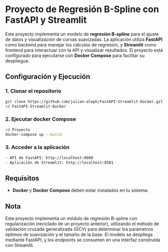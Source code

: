 # Proyecto de Regresión B-Spline con FastAPI y Streamlit

Este proyecto implementa un modelo de **regresión B-spline** para el ajuste de datos y visualización de curvas suavizadas. La aplicación utiliza **FastAPI** como backend para manejar los cálculos de regresión, y **Streamlit** como frontend para interactuar con la API y visualizar resultados. El proyecto está configurado para ejecutarse con **Docker Compose** para facilitar su despliegue.

## Configuración y Ejecución

### 1. Clonar el repositorio

   ```bash
   git clone https://github.com/julian-aleph/FastAPI-Streamlit-Docker.git
   cd FastAPI-Streamlit-Docker
   ```

### 2. Ejecutar docker Compose

   ```bash
   cd Proyecto
   docker-compose up --build
   ```

### 3. Acceder a la aplicación

   ```bash
   - API de FastAPI: http://localhost:8000
   - Aplicación de Streamlit: http://localhost:8501
   ```


## Requisitos

- **Docker** y **Docker Compose** deben estar instalados en tu sistema.

## Nota

Este proyecto implementa un módulo de regresión B-spline con regularización (reciclado de un proyecto anterior), utilizando el método de validación cruzada generalizada (GCV) para determinar los parámetros óptimos de suavización y el tamaño de la base. El modelo se despliega mediante FastAPI, y los endpoints se consumen en una interfaz construida con Streamlit.
